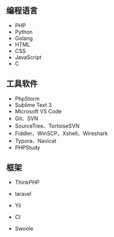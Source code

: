 ## 编程语言

- PHP
- Python
- Golang
- HTML
- CSS
- JavaScript
- C

## 工具软件

- PhpStorm 
- Sublime Text 3
- Microsoft VS Code
- Git、SVN
- SourceTree、TortoiseSVN
- Fiddler、WinSCP、Xshell、Wireshark
- Typora、Navicat 
- PHPStudy

## 框架

- ThinkPHP

- laravel

- Yii

- CI

- Swoole

  ​

